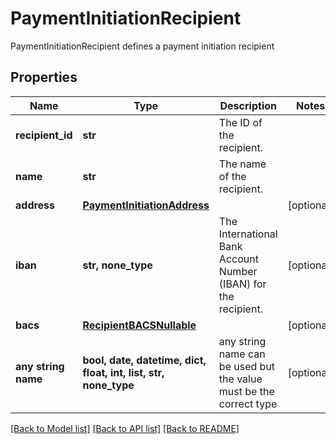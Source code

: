 # PaymentInitiationRecipient

PaymentInitiationRecipient defines a payment initiation recipient

## Properties
Name | Type | Description | Notes
------------ | ------------- | ------------- | -------------
**recipient_id** | **str** | The ID of the recipient. | 
**name** | **str** | The name of the recipient. | 
**address** | [**PaymentInitiationAddress**](PaymentInitiationAddress.md) |  | [optional] 
**iban** | **str, none_type** | The International Bank Account Number (IBAN) for the recipient. | [optional] 
**bacs** | [**RecipientBACSNullable**](RecipientBACSNullable.md) |  | [optional] 
**any string name** | **bool, date, datetime, dict, float, int, list, str, none_type** | any string name can be used but the value must be the correct type | [optional]

[[Back to Model list]](../README.md#documentation-for-models) [[Back to API list]](../README.md#documentation-for-api-endpoints) [[Back to README]](../README.md)


